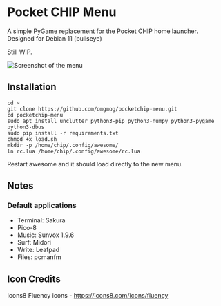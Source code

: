 # Pocket CHIP Menu

A simple PyGame replacement for the Pocket CHIP home launcher. Designed for Debian 11 (bullseye)

Still WIP.

![Screenshot of the menu](https://i.ibb.co/CbcMHvf/2021-10-07-114218-480x272-scrot.png)

## Installation

```
cd ~
git clone https://github.com/omgmog/pocketchip-menu.git
cd pocketchip-menu
sudo apt install unclutter python3-pip python3-numpy python3-pygame python3-dbus
sudo pip install -r requirements.txt
chmod +x load.sh
mkdir -p /home/chip/.config/awesome/
ln rc.lua /home/chip/.config/awesome/rc.lua
```

Restart awesome and it should load directly to the new menu.

## Notes

### Default applications

- Terminal: Sakura
- Pico-8
- Music: Sunvox 1.9.6
- Surf: Midori
- Write: Leafpad
- Files: pcmanfm

## Icon Credits

Icons8 Fluency icons - https://icons8.com/icons/fluency
